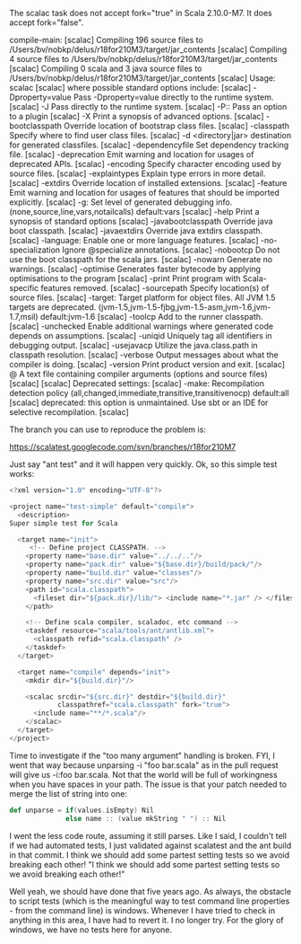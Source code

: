 The scalac task does not accept fork="true" in Scala 2.10.0-M7. It does accept fork="false".

compile-main:
   [scalac] Compiling 196 source files to /Users/bv/nobkp/delus/r18for210M3/target/jar_contents
   [scalac] Compiling 4 source files to /Users/bv/nobkp/delus/r18for210M3/target/jar_contents
   [scalac] Compiling 0 scala and 3 java source files to /Users/bv/nobkp/delus/r18for210M3/target/jar_contents
   [scalac] Usage: scalac <options> <source files>
   [scalac] where possible standard options include:
   [scalac]   -Dproperty=value           Pass -Dproperty=value directly to the runtime system.
   [scalac]   -J<flag>                   Pass <flag> directly to the runtime system.
   [scalac]   -P:<plugin>:<opt>          Pass an option to a plugin
   [scalac]   -X                         Print a synopsis of advanced options.
   [scalac]   -bootclasspath <path>      Override location of bootstrap class files.
   [scalac]   -classpath <path>          Specify where to find user class files.
   [scalac]   -d <directory|jar>         destination for generated classfiles.
   [scalac]   -dependencyfile <file>     Set dependency tracking file.
   [scalac]   -deprecation               Emit warning and location for usages of deprecated APIs.
   [scalac]   -encoding <encoding>       Specify character encoding used by source files.
   [scalac]   -explaintypes              Explain type errors in more detail.
   [scalac]   -extdirs <path>            Override location of installed extensions.
   [scalac]   -feature                   Emit warning and location for usages of features that should be imported explicitly.
   [scalac]   -g:<level>                 Set level of generated debugging info. (none,source,line,vars,notailcalls) default:vars
   [scalac]   -help                      Print a synopsis of standard options
   [scalac]   -javabootclasspath <path>  Override java boot classpath.
   [scalac]   -javaextdirs <path>        Override java extdirs classpath.
   [scalac]   -language:<feature>        Enable one or more language features.
   [scalac]   -no-specialization         Ignore @specialize annotations.
   [scalac]   -nobootcp                  Do not use the boot classpath for the scala jars.
   [scalac]   -nowarn                    Generate no warnings.
   [scalac]   -optimise                  Generates faster bytecode by applying optimisations to the program
   [scalac]   -print                     Print program with Scala-specific features removed.
   [scalac]   -sourcepath <path>         Specify location(s) of source files.
   [scalac]   -target:<target>           Target platform for object files. All JVM 1.5 targets are deprecated. (jvm-1.5,jvm-1.5-fjbg,jvm-1.5-asm,jvm-1.6,jvm-1.7,msil) default:jvm-1.6
   [scalac]   -toolcp <path>             Add to the runner classpath.
   [scalac]   -unchecked                 Enable additional warnings where generated code depends on assumptions.
   [scalac]   -uniqid                    Uniquely tag all identifiers in debugging output.
   [scalac]   -usejavacp                 Utilize the java.class.path in classpath resolution.
   [scalac]   -verbose                   Output messages about what the compiler is doing.
   [scalac]   -version                   Print product version and exit.
   [scalac]   @<file>                    A text file containing compiler arguments (options and source files)
   [scalac] 
   [scalac] Deprecated settings:
   [scalac]   -make:<policy>             Recompilation detection policy (all,changed,immediate,transitive,transitivenocp) default:all
   [scalac]                                deprecated: this option is unmaintained.  Use sbt or an IDE for selective recompilation.
   [scalac] 

The branch you can use to reproduce the problem is:

https://scalatest.googlecode.com/svn/branches/r18for210M7

Just say "ant test" and it will happen very quickly.
Ok, so this simple test works:

```scala
<?xml version="1.0" encoding="UTF-8"?>

<project name="test-simple" default="compile">
  <description>
Super simple test for Scala

  <target name="init">
     <!-- Define project CLASSPATH. -->
    <property name="base.dir" value="../../.."/>
    <property name="pack.dir" value="${base.dir}/build/pack/"/>
    <property name="build.dir" value="classes"/>
    <property name="src.dir" value="src"/>
    <path id="scala.classpath">
      <fileset dir="${pack.dir}/lib/"> <include name="*.jar" /> </fileset>
    </path>

    <!-- Define scala compiler, scaladoc, etc command -->
    <taskdef resource="scala/tools/ant/antlib.xml">
      <classpath refid="scala.classpath" />
    </taskdef>
  </target>

  <target name="compile" depends="init">
    <mkdir dir="${build.dir}"/>

    <scalac srcdir="${src.dir}" destdir="${build.dir}"
            classpathref="scala.classpath" fork="true">
      <include name="**/*.scala"/>
    </scalac>
  </target>
</project>
```

Time to investigate if the "too many argument" handling is broken.
FYI, I went that way because unparsing -i "foo bar.scala" as in the pull request will give us -i:foo bar.scala.  Not that the world will be full of workingness when you have spaces in your path.
The issue is that your patch needed to merge the list of string into one:

```scala
def unparse = if(values.isEmpty) Nil 
              else name :: (value mkString " ") :: Nil
```

I went the less code route, assuming it still parses.   Like I said, I couldn't tell if we had automated tests, I just validated against scalatest and the ant build in that commit.   I think we should add some partest setting tests so we avoid breaking each other!
"I think we should add some partest setting tests so we avoid breaking each other!"

Well yeah, we should have done that five years ago.  As always, the obstacle to script tests (which is the meaningful way to test command line properties - from the command line) is windows.  Whenever I have tried to check in anything in this area, I have had to revert it. I no longer try. For the glory of windows, we have no tests here for anyone.
